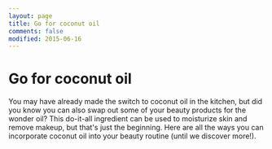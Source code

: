```yaml
---
layout: page
title: Go for coconut oil
comments: false
modified: 2015-06-16
---
```

# Go for coconut oil

You may have already made the switch to coconut oil in the kitchen, but did you know you can also swap out some of your beauty products for the wonder oil? This do-it-all ingredient can be used to moisturize skin and remove makeup, but that's just the beginning. Here are all the ways you can incorporate coconut oil into your beauty routine (until we discover more!). 
